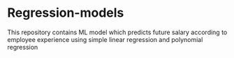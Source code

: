 # Regression-models
This repository contains ML model which predicts future salary according to employee experience using  simple linear regression and polynomial regression
